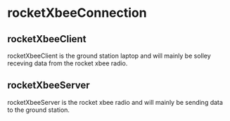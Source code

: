 # rocketXbeeConnection

## rocketXbeeClient

rocketXbeeClient is the ground station laptop and will mainly be solley receving data from the rocket xbee radio.

## rocketXbeeServer

rocketXbeeServer is the rocket xbee radio and will mainly be sending data to the ground station.
